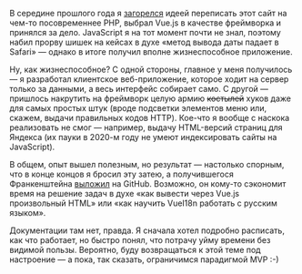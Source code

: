 ﻿В середине прошлого года я [загорелся](/notes/so-much) идеей переписать этот сайт на чем-то посовременнее PHP, выбрал Vue.js в качестве фреймворка и принялся за дело. JavaScript я на тот момент почти не знал, поэтому набил прорву шишек на кейсах в духе «метод вывода даты падает в Safari» — однако в итоге получил вполне жизнеспособное приложение.

Ну, как жизнеспособное? С одной стороны, главное у меня получилось — я разработал клиентское веб-приложение, которое ходит на сервер только за данными, а весь интерфейс собирает само. С другой — пришлось накрутить на фреймворк целую армию <s>костылей</s> хуков даже для самых простых штук (вроде подсветки элементов меню или, скажем, выдачи правильных кодов HTTP). Кое-что я вообще с наскока реализовать не смог — например, выдачу HTML-версий страниц для Яндекса (их пауки в 2020-м году не умеют индексировать сайты на JavaScript).

В общем, опыт вышел полезным, но результат — настолько спорным, что в конце концов я бросил эту затею, а получившегося Франкенштейна [выложил](https://github.com/vkostyanetsky/VuejsBlog) на GitHub. Возможно, он кому-то сэкономит время на решение задач в духе «как вывести через Vue.js произвольный HTML» или «как научить VueI18n работать с русским языком».

Документации там нет, правда. Я сначала хотел подробно расписать, как что работает, но быстро понял, что потрачу уйму времени без видимой пользы. Вероятно, буду возвращаться к этой теме под настроение — а пока, так сказать, ограничимся парадигмой MVP :-)